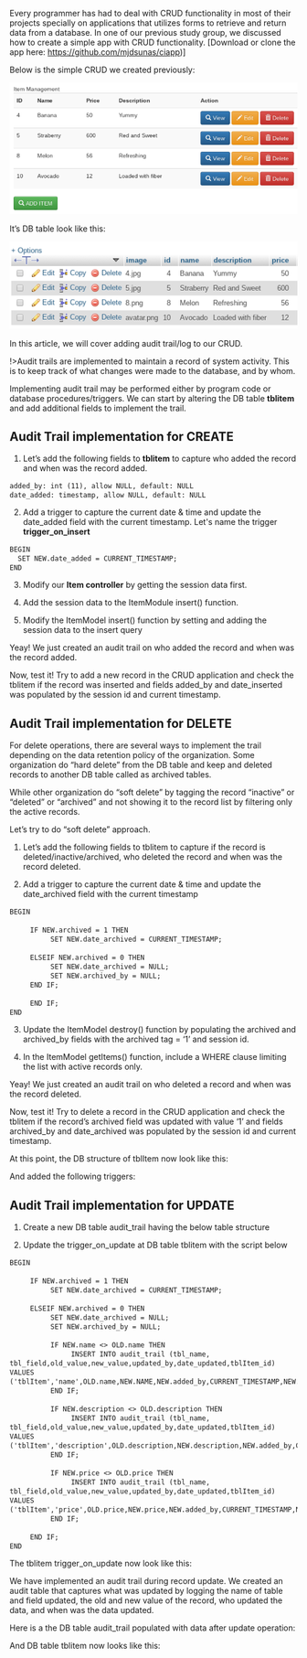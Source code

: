 
Every programmer has had to deal with CRUD functionality in most of their projects specially on applications that utilizes forms to retrieve and return data from a database. In one of our previous study group, we discussed how to create a simple app with CRUD functionality. [Download or clone the app here: https://github.com/mjdsunas/ciapp)] 

Below is the simple CRUD we created previously: 

![crud list](crud_list.png)

It’s DB table look like this:

![crud table](crud_tbl.png)

In this article, we will cover adding audit trail/log to our CRUD. 

!>Audit trails are implemented to maintain a record of system activity. This is to keep track of what changes were made to the database, and by whom. 

Implementing audit trail may be performed either by program code or database procedures/triggers. We can start by altering the DB table **tblitem** and add additional fields to implement the trail.

## Audit Trail implementation for CREATE

1) Let’s add the following fields to **tblitem** to capture who added the record and when was the record added. 

```
added_by: int (11), allow NULL, default: NULL 
date_added: timestamp, allow NULL, default: NULL 
```
2) Add a trigger to capture the current date & time and update the date_added field with the current timestamp. Let's name the trigger **trigger_on_insert**
```
BEGIN
  SET NEW.date_added = CURRENT_TIMESTAMP;
END
```
3) Modify our **Item controller** by getting the session data first.


4) Add the session data to the ItemModule insert() function.

5) Modify the ItemModel insert() function by setting and adding the session data to the insert query


Yeay! We just created an audit trail on who added the record and when was the record added. 

Now, test it! Try to add a new record in the CRUD application and check the tblitem if the record was inserted and fields added_by and date_inserted was populated by the session id and current timestamp.

## Audit Trail implementation for DELETE

For delete operations, there are several ways to implement the trail depending on the data retention policy of the organization. Some organization do “hard delete” from the DB table and keep and deleted records to another DB table called as archived tables. 

While other organization do “soft delete” by tagging the record “inactive” or “deleted” or “archived” and not showing it to the record list by filtering only the active records. 

Let’s try to do “soft delete” approach.

1) Let’s add the following fields to tblitem to capture if the record is deleted/inactive/archived,  who deleted the record and when was the record deleted.
 
2) Add a trigger to capture the current date & time and update the date_archived field with the current timestamp
```
BEGIN

     IF NEW.archived = 1 THEN
          SET NEW.date_archived = CURRENT_TIMESTAMP;

     ELSEIF NEW.archived = 0 THEN
          SET NEW.date_archived = NULL;          
          SET NEW.archived_by = NULL;          
     END IF;

     END IF;
END
```
3) Update the ItemModel destroy() function by populating the archived and archived_by fields with the archived tag = ‘1’ and session id.    

4) In the ItemModel getItems() function, include a WHERE clause limiting the list with active records only. 

Yeay! We just created an audit trail on who deleted a record and when was the record deleted. 

Now, test it! Try to delete a record in the CRUD application and check the tblitem if the record’s archived field was updated with value ‘1’ and fields archived_by and date_archived was populated by the session id and current timestamp.

At this point, the DB structure of tblItem now look like this:

And added the following triggers:


## Audit Trail implementation for UPDATE

1) Create a new DB table audit_trail having the below table structure 

2) Update the trigger_on_update at DB table tblitem with the script below
```
BEGIN

     IF NEW.archived = 1 THEN
          SET NEW.date_archived = CURRENT_TIMESTAMP;

     ELSEIF NEW.archived = 0 THEN
          SET NEW.date_archived = NULL;          
          SET NEW.archived_by = NULL;          

          IF NEW.name <> OLD.name THEN
               INSERT INTO audit_trail (tbl_name, tbl_field,old_value,new_value,updated_by,date_updated,tblItem_id) VALUES ('tblItem','name',OLD.name,NEW.NAME,NEW.added_by,CURRENT_TIMESTAMP,NEW.id);
          END IF;

          IF NEW.description <> OLD.description THEN
               INSERT INTO audit_trail (tbl_name, tbl_field,old_value,new_value,updated_by,date_updated,tblItem_id) VALUES ('tblItem','description',OLD.description,NEW.description,NEW.added_by,CURRENT_TIMESTAMP,NEW.id);
          END IF;

          IF NEW.price <> OLD.price THEN
               INSERT INTO audit_trail (tbl_name, tbl_field,old_value,new_value,updated_by,date_updated,tblItem_id) VALUES ('tblItem','price',OLD.price,NEW.price,NEW.added_by,CURRENT_TIMESTAMP,NEW.id);
          END IF;

     END IF;
END
``` 
The tblitem trigger_on_update now look like this:

We have implemented an audit trail during record update. We created an audit table that captures what was updated by logging the name of table and field updated, the old and new value of the record, who updated the data, and when was the data updated.   

Here is a the DB table audit_trail populated with data after update operation:




And DB table tblitem now looks like this:

